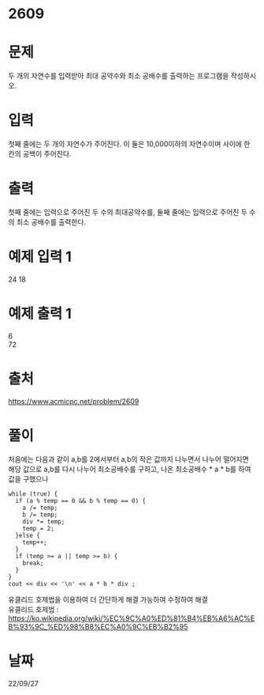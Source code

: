 # 2609

# 문제
두 개의 자연수를 입력받아 최대 공약수와 최소 공배수를 출력하는 프로그램을 작성하시오.

# 입력
첫째 줄에는 두 개의 자연수가 주어진다. 이 둘은 10,000이하의 자연수이며 사이에 한 칸의 공백이 주어진다.

# 출력
첫째 줄에는 입력으로 주어진 두 수의 최대공약수를, 둘째 줄에는 입력으로 주어진 두 수의 최소 공배수를 출력한다.

# 예제 입력 1 
24 18

# 예제 출력 1 
6  
72
 
# 출처 
https://www.acmicpc.net/problem/2609

# 풀이
처음에는 다음과 같이 a,b를 2에서부터 a,b의 작은 값까지 나누면서 나누어 떨어지면 해당 값으로 a,b를 다시 나누어 최소공배수를 구하고, 나온 최소공배수 * a * b를 하여 값을 구했으나
```
while (true) {
  if (a % temp == 0 && b % temp == 0) {
    a /= temp;
    b /= temp;
    div *= temp;
    temp = 2;
  }else {
    temp++;
  }
  if (temp >= a || temp >= b) {
    break;
  }
}
cout << div << '\n' << a * b * div ;
```
유클리드 호제법을 이용하여 더 간단하게 해결 가능하여 수정하여 해결  
유클리드 호제법 : https://ko.wikipedia.org/wiki/%EC%9C%A0%ED%81%B4%EB%A6%AC%EB%93%9C_%ED%98%B8%EC%A0%9C%EB%B2%95


# 날짜
22/09/27
